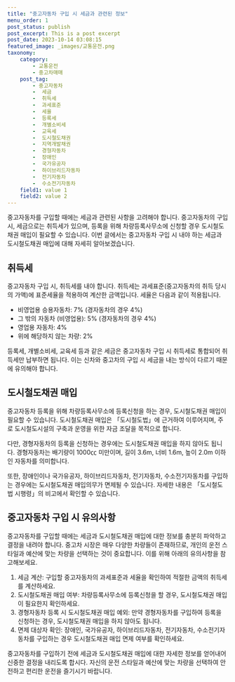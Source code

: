 ```yaml
---
title: "중고자동차 구입 시 세금과 관련된 정보"
menu_order: 1
post_status: publish
post_excerpt: This is a post excerpt
post_date: 2023-10-14 03:08:15
featured_image: _images/교통운전.png
taxonomy:
    category:
        - 교통운전
        - 중고차매매
    post_tag:
        - 중고자동차
        -  세금
        -  취득세
        -  과세표준
        -  세율
        -  등록세
        -  개별소비세
        -  교육세
        -  도시철도채권
        -  지역개발채권
        -  경형자동차
        -  장애인
        -  국가유공자
        -  하이브리드자동차
        -  전기자동차
        -  수소전기자동차
    field1: value 1
    field2: value 2
---
```



중고자동차를 구입할 때에는 세금과 관련된 사항을 고려해야 합니다. 중고자동차의 구입 시, 세금으로는 취득세가 있으며, 등록을 위해 차량등록사무소에 신청할 경우 도시철도채권 매입이 필요할 수 있습니다. 이번 글에서는 중고자동차 구입 시 내야 하는 세금과 도시철도채권 매입에 대해 자세히 알아보겠습니다.

## 취득세
중고자동차 구입 시, 취득세를 내야 합니다. 취득세는 과세표준(중고자동차의 취득 당시의 가액)에 표준세율을 적용하여 계산한 금액입니다. 세율은 다음과 같이 적용됩니다.

- 비영업용 승용자동차: 7% (경자동차의 경우 4%)
- 그 밖의 자동차 (비영업용): 5% (경자동차의 경우 4%)
- 영업용 자동차: 4%
- 위에 해당하지 않는 차량: 2%

등록세, 개별소비세, 교육세 등과 같은 세금은 중고자동차 구입 시 취득세로 통합되어 취득세만 납부하면 됩니다. 이는 신차와 중고차의 구입 시 세금을 내는 방식이 다르기 때문에 유의해야 합니다.

## 도시철도채권 매입
중고자동차 등록을 위해 차량등록사무소에 등록신청을 하는 경우, 도시철도채권 매입이 필요할 수 있습니다. 도시철도채권 매입은 「도시철도법」에 근거하여 이루어지며, 주로 도시철도시설의 구축과 운영을 위한 자금 조달을 목적으로 합니다.

다만, 경형자동차의 등록을 신청하는 경우에는 도시철도채권 매입을 하지 않아도 됩니다. 경형자동차는 배기량이 1000㏄ 미만이며, 길이 3.6m, 너비 1.6m, 높이 2.0m 이하인 자동차를 의미합니다.

또한, 장애인이나 국가유공자, 하이브리드자동차, 전기자동차, 수소전기자동차를 구입하는 경우에는 도시철도채권 매입의무가 면제될 수 있습니다. 자세한 내용은 「도시철도법 시행령」의 비고에서 확인할 수 있습니다.

## 중고자동차 구입 시 유의사항
중고자동차를 구입할 때에는 세금과 도시철도채권 매입에 대한 정보를 충분히 파악하고 결정을 내려야 합니다. 중고차 시장은 매우 다양한 차량들이 존재하므로, 개인의 운전 스타일과 예산에 맞는 차량을 선택하는 것이 중요합니다. 이를 위해 아래의 유의사항을 참고해보세요.

1. 세금 계산: 구입할 중고자동차의 과세표준과 세율을 확인하여 적절한 금액의 취득세를 계산하세요.
2. 도시철도채권 매입 여부: 차량등록사무소에 등록신청을 할 경우, 도시철도채권 매입이 필요한지 확인하세요.
3. 경형자동차 등록 시 도시철도채권 매입 예외: 만약 경형자동차를 구입하여 등록을 신청하는 경우, 도시철도채권 매입을 하지 않아도 됩니다.
4. 면제 대상자 확인: 장애인, 국가유공자, 하이브리드자동차, 전기자동차, 수소전기자동차를 구입하는 경우 도시철도채권 매입 면제 여부를 확인하세요.

중고자동차를 구입하기 전에 세금과 도시철도채권 매입에 대한 자세한 정보를 얻어내어 신중한 결정을 내리도록 합시다. 자신의 운전 스타일과 예산에 맞는 차량을 선택하여 안전하고 편리한 운전을 즐기시기 바랍니다.

